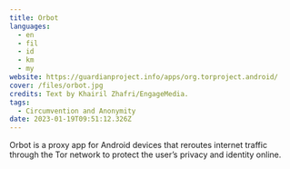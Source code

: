 ```yaml
---
title: Orbot
languages: 
  - en
  - fil
  - id
  - km
  - my
website: https://guardianproject.info/apps/org.torproject.android/
cover: /files/orbot.jpg
credits: Text by Khairil Zhafri/EngageMedia.
tags:
  - Circumvention and Anonymity
date: 2023-01-19T09:51:12.326Z
---
```

Orbot is a proxy app for Android devices that reroutes internet traffic through the Tor network to protect the user’s privacy and identity online.